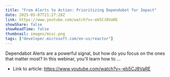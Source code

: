 ```yaml
---
title: "From Alerts to Action: Prioritizing Dependabot for Impact"
date: 2025-05-07T21:27:28Z
link: https://www.youtube.com/watch?v=-eb5CJ8VaRE
showShare: false
showReadTime: false
thumbnail: images/misc.png
tags: ["developer.microsoft.com/en-us/reactor"]
---
```

Dependabot Alerts are a powerful signal, but how do you focus on the ones that matter most? In this webinar, you'll learn how to ...

- Link to article: https://www.youtube.com/watch?v=-eb5CJ8VaRE